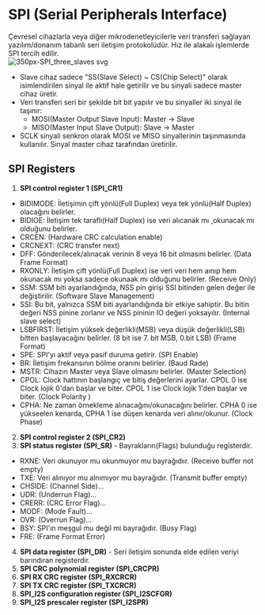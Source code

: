 # SPI (Serial Peripherals Interface)
Çevresel cihazlarla veya diğer mikrodenetleyicilerle veri transferi sağlayan yazılım/donanım tabanlı seri iletişim protokolüdür. Hız ile alakalı işlemlerde SPI tercih edilir.                                   
![350px-SPI_three_slaves svg](https://user-images.githubusercontent.com/75627147/195082417-567dcf47-c0a3-46b9-8ddc-ff9f2544709d.png)


- Slave cihaz sadece "SS(Slave Select) ~ CS(Chip Select)" olarak isimlendirilen sinyal ile aktif hale getirilir ve bu sinyali sadece master cihaz üretir.         
- Veri transferi seri bir şekilde bit bit yapılır ve bu sinyaller iki sinyal ile taşınır:              
  - MOSI(Master Output Slave Input): Master -> Slave                      
  - MISO(Master Input Slave Output): Slave -> Master                             
- SCLK sinyali senkron olarak MOSI ve MISO sinyallerinin taşınmasında kullanılır. Sinyal master cihaz tarafından üretirilir.


## SPI Registers 
1. **SPI control register 1 (SPI_CR1)**
- BIDIMODE: İletişimin çift yönlü(Full Duplex) veya tek yönlü(Half Duplex) olacağını belirler.         
- BIDIOE: İletişim tek taraflı(Half Duplex) ise veri alıcanak mı ,okunacak mı olduğunu belirler.  
- CRCEN: (Hardware CRC calculation enable)          
- CRCNEXT: (CRC transfer next)             
- DFF: Gönderilecek/alınacak verinin 8 veya 16 bit olmasını belirler. (Data Frame Format)                
- RXONLY: İletişim çift yönlü(Full Duplex) ise veri veri hem aınıp hem okunacak mı yoksa sadece okunaak mı olduğunu belirler. (Receive Only)                 
- SSM: SSM biti ayarlandığında, NSS pin girişi SSI bitinden gelen değer ile değiştirilir. (Software Slave Management)                     
- SSI: Bu bit, yalnızca SSM biti ayarlandığında bir etkiye sahiptir. Bu bitin değeri NSS pinine zorlanır ve NSS pininin IO değeri yoksayılır. (Internal slave select)   
- LSBFIRST: İletişim yüksek değerlikli(MSB) veya düşük değerlikli(LSB) bitten başlayacağını belirler. (8 bit ise 7. bit MSB, 0.bit LSB) (Frame Format)
- SPE: SPI'yı aktif veya pasif duruma getirir. (SPI Enable)
- BR: İletişim frekansının bölme oranını belirler. (Baud Rade)                    
- MSTR: Cihazın Master veya Slave olmasını belirler. (Master Selection)                   
- CPOL: Clock hattının başlangıç ve bitiş değerlerini ayarlar. CPOL 0 ise Clock lojik 0'dan başlar ve biter. CPOL 1 ise Clock lojik 1'den başlar ve biter. (Clock 
Polarity )                                              
- CPHA: Ne zaman örnekleme alınacağını/okunacağını belirler. CPHA 0 ise yükseelen kenarda, CPHA 1 ise düşen kenarda veri alınır/okunur. (Clock Phase)                   

2. **SPI control register 2 (SPI_CR2)**                                
3. **SPI status register (SPI_SR)**  -  Bayrakların(Flags) bulunduğu registerdir.                
- RXNE: Veri okunuyor mu okunmuyor mu bayrağıdıır. (Receive buffer not empty)           
- TXE: Veri alınıyor mu alnımıyor mu bayrağıdır. (Transmit buffer empty)              
- CHSIDE: (Channel Side)...                    
- UDR: (Underrun Flag)...                
- CRERR: (CRC Error Flag)...
- MODF: (Mode Fault)...            
- OVR: (Overrun Flag)...            
- BSY: SPI'ın meşgul mu değil mi bayrağıdır. (Busy Flag)                   
- FRE: (Frame Format Error)                  

4. **SPI data register (SPI_DR)** - Seri iletişim sonunda elde edilen veriyi barındıran registerdir.                                              
5. **SPI CRC polynomial register (SPI_CRCPR)**                                
6. **SPI RX CRC register (SPI_RXCRCR)**                                  
7. **SPI TX CRC register (SPI_TXCRCR)**                            
8. **SPI_I2S configuration register (SPI_I2SCFGR)**                   
9. **SPI_I2S prescaler register (SPI_I2SPR)**                                
                  






























